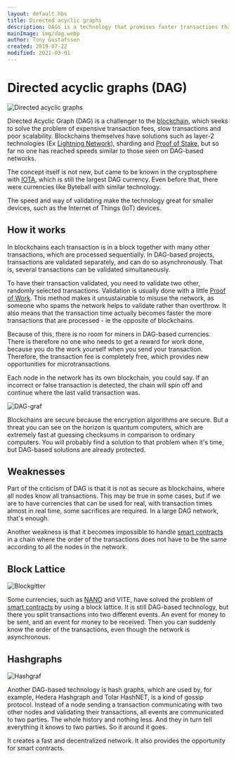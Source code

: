 ```yaml
---
layout: default.hbs
title: Directed acyclic graphs
description: DAGs is a technology that promises faster transactions than blockchains and is successfully used by cryptocurrencies such as IOTA and NANO.
mainImage: img/dag.webp
author: Tony Gustafsson
created: 2019-07-22
modified: 2021-03-01
---
```


# Directed acyclic graphs (DAG)

![Directed acyclic graphs](/img/dag.webp 'Directed acyclic graphs')

Directed Acyclic Graph (DAG) is a challenger to the [blockchain](/technology/blockchains.html), which seeks to solve the problem of expensive transaction fees, slow transactions and poor scalability. Blockchains themselves have solutions such as layer-2 technologies (Ex [Lightning Network](/technology/lightning-network.html)), sharding and [Proof of Stake](/technology/proof-of-stake.html), but so far no one has reached speeds similar to those seen on DAG-based networks.

The concept itself is not new, but came to be known in the cryptosphere with [IOTA](/cryptocurrencies/iota.html), which is still the largest DAG currency. Even before that, there were currencies like Byteball with similar technology.

The speed and way of validating make the technology great for smaller devices, such as the Internet of Things (IoT) devices.

## How it works

In blockchains each transaction is in a block together with many other transactions, which are processed sequentially. In DAG-based projects, transactions are validated separately, and can do so asynchronously. That is, several transactions can be validated simultaneously.

To have their transaction validated, you need to validate two other, randomly selected transactions. Validation is usually done with a little [Proof of Work](/technology/proof-of-work.html). This method makes it unsustainable to misuse the network, as someone who spams the network helps to validate rather than overthrow. It also means that the transaction time actually becomes faster the more transactions that are processed - ie the opposite of blockchains.

Because of this, there is no room for miners in DAG-based currencies. There is therefore no one who needs to get a reward for work done, because you do the work yourself when you send your transaction. Therefore, the transaction fee is completely free, which provides new opportunities for microtransactions.

Each node in the network has its own blockchain, you could say. If an incorrect or false transaction is detected, the chain will spin off and continue where the last valid transaction was.

![DAG-graf](/img/dag-graph.webp 'DAG-graf')

Blockchains are secure because the encryption algorithms are secure. But a threat you can see on the horizon is quantum computers, which are extremely fast at guessing checksums in comparison to ordinary computers. You will probably find a solution to that problem when it's time, but DAG-based solutions are already protected.

## Weaknesses

Part of the criticism of DAG is that it is not as secure as blockchains, where all nodes know all transactions. This may be true in some cases, but if we are to have currencies that can be used for real, with transaction times almost in real time, some sacrifices are required. In a large DAG network, that's enough.

Another weakness is that it becomes impossible to handle [smart contracts](/technology/smart-contracts.html) in a chain where the order of the transactions does not have to be the same according to all the nodes in the network.

## Block Lattice

![Blockgitter](/img/block-lattice.webp 'Blockgitter')

Some currencies, such as [NANO](/cryptocurrencies/nano.html) and VITE, have solved the problem of [smart contracts](/technology/smart-contracts.html) by using a block lattice. It is still DAG-based technology, but there you split transactions into two different events. An event for money to be sent, and an event for money to be received. Then you can suddenly know the order of the transactions, even though the network is asynchronous.

## Hashgraphs

![Hashgraf](/img/hashgraph.webp 'Hashgraf')

Another DAG-based technology is hash graphs, which are used by, for example, Hedera Hashgraph and Tolar HashNET, is a kind of gossip protocol. Instead of a node sending a transaction communicating with two other nodes and validating their transactions, all events are communicated to two parties. The whole history and nothing less. And they in turn tell everything it knows to two parties. So it around it goes.

It creates a fast and decentralized network. It also provides the opportunity for smart contracts.

